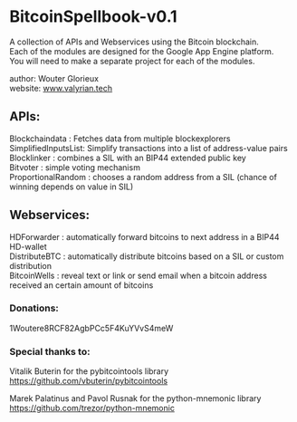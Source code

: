 # BitcoinSpellbook-v0.1
A collection of APIs and Webservices using the Bitcoin blockchain.  
Each of the modules are designed for the Google App Engine platform.  
You will need to make a separate project for each of the modules.  

author: Wouter Glorieux  
website: www.valyrian.tech  

## APIs:
Blockchaindata      : Fetches data from multiple blockexplorers  
SimplifiedInputsList: Simplify transactions into a list of address-value pairs  
Blocklinker         : combines a SIL with an BIP44 extended public key  
Bitvoter            : simple voting mechanism  
ProportionalRandom  : chooses a random address from a SIL (chance of winning depends on value in SIL)  

## Webservices:
HDForwarder         : automatically forward bitcoins to next address in a BIP44 HD-wallet  
DistributeBTC       : automatically distribute bitcoins based on a SIL or custom distribution  
BitcoinWells        : reveal text or link or send email when a bitcoin address received an certain amount of bitcoins  




### Donations:

1Woutere8RCF82AgbPCc5F4KuYVvS4meW  
  


### Special thanks to:
Vitalik Buterin for the pybitcointools library  
https://github.com/vbuterin/pybitcointools

Marek Palatinus and Pavol Rusnak for the python-mnemonic library  
https://github.com/trezor/python-mnemonic